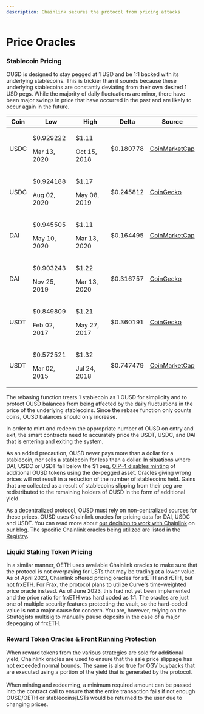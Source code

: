 ```yaml
---
description: Chainlink secures the protocol from pricing attacks
---
```


# Price Oracles

### Stablecoin Pricing

OUSD is designed to stay pegged at 1 USD and be 1:1 backed with its underlying stablecoins. This is trickier than it sounds because these underlying stablecoins are constantly deviating from their own desired 1 USD pegs. While the majority of daily fluctuations are minor, there have been major swings in price that have occurred in the past and are likely to occur again in the future.

| Coin | **Low**                             | **High**                        | **Delta** | **Source**                                                                  |
| ---- | ----------------------------------- | ------------------------------- | --------- | --------------------------------------------------------------------------- |
| USDC | <p>$0.929222</p><p>Mar 13, 2020</p> | <p>$1.11</p><p>Oct 15, 2018</p> | $0.180778 | [CoinMarketCap](https://coinmarketcap.com/currencies/usd-coin/)             |
| USDC | <p>$0.924188</p><p>Aug 02, 2020</p> | <p>$1.17</p><p>May 08, 2019</p> | $0.245812 | [CoinGecko](https://www.coingecko.com/en/coins/usd-coin)                    |
| DAI  | <p>$0.945505</p><p>May 10, 2020</p> | <p>$1.11</p><p>Mar 13, 2020</p> | $0.164495 | [CoinMarketCap](https://coinmarketcap.com/currencies/multi-collateral-dai/) |
| DAI  | <p>$0.903243</p><p>Nov 25, 2019</p> | <p>$1.22</p><p>Mar 13, 2020</p> | $0.316757 | [CoinGecko](https://www.coingecko.com/en/coins/dai)                         |
| USDT | <p>$0.849809</p><p>Feb 02, 2017</p> | <p>$1.21</p><p>May 27, 2017</p> | $0.360191 | [CoinGecko](https://www.coingecko.com/en/coins/tether)                      |
| USDT | <p>$0.572521</p><p>Mar 02, 2015</p> | <p>$1.32</p><p>Jul 24, 2018</p> | $0.747479 | [CoinMarketCap](https://coinmarketcap.com/currencies/tether/)               |

The rebasing function treats 1 stablecoin as 1 OUSD for simplicity and to protect OUSD balances from being affected by the daily fluctuations in the price of the underlying stablecoins. Since the rebase function only counts coins, OUSD balances should only increase.

In order to mint and redeem the appropriate number of OUSD on entry and exit, the smart contracts need to accurately price the USDT, USDC, and DAI that is entering and exiting the system.

As an added precaution, OUSD never pays more than a dollar for a stablecoin, nor sells a stablecoin for less than a dollar. In situations where DAI, USDC or USDT fall below the $1 peg, [OIP-4 disables minting](https://github.com/OriginProtocol/origin-dollar/issues/1000) of additional OUSD tokens using the de-pegged asset. Oracles giving wrong prices will not result in a reduction of the number of stablecoins held. Gains that are collected as a result of stablecoins slipping from their peg are redistributed to the remaining holders of OUSD in the form of additional yield.

As a decentralized protocol, OUSD must rely on non-centralized sources for these prices. OUSD uses Chainlink oracles for pricing data for DAI, USDC and USDT. You can read more about [our decision to work with Chainlink](https://blog.originprotocol.com/how-origin-uses-chainlink-oracles-to-secure-ousd-bff5601e840e) on our blog. The specific Chainlink oracles being utilized are listed in the [Registry](../smart-contracts/registry.md).

### Liquid Staking Token Pricing

In a similar manner, OETH uses available Chainlink oracles to make sure that the protocol is not overpaying for LSTs that may be trading at a lower value. As of April 2023, Chainlink offered pricing oracles for stETH and rETH, but not frxETH. For Frax, the protocol plans to utilize Curve's time-weighted price oracle instead. As of June 2023, this had not yet been implemented and the price ratio for frxETH was hard coded as 1:1. The oracles are just one of multiple security features protecting the vault, so the hard-coded value is not a major cause for concern. You are, however, relying on the Strategists multisig to manually pause deposits in the case of a major depegging of frxETH.

### Reward Token Oracles & Front Running Protection

When reward tokens from the various strategies are sold for additional yield, Chainlink oracles are used to ensure that the sale price slippage has not exceeded normal bounds. The same is also true for OGV buybacks that are executed using a portion of the yield that is generated by the protocol.\
\
When minting and redeeming, a minimum required amount can be passed into the contract call to ensure that the entire transaction fails if not enough OUSD/OETH or stablecoins/LSTs would be returned to the user due to changing prices.

